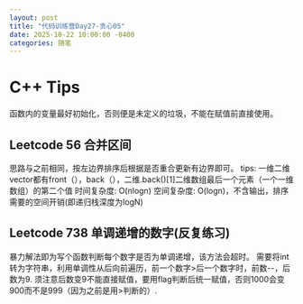 ```yaml
---
layout: post
title: "代码训练营Day27-贪心05"
date: 2025-10-22 10:00:00 -0400
categories: 随笔
---
```


# C++ Tips
函数内的变量最好初始化，否则便是未定义的垃圾，不能在赋值前直接使用。

## Leetcode 56 合并区间
思路与之前相同，按左边界排序后根据是否重合更新有边界即可。
tips: 一维二维vector都有front（），back（），二维.back()[1]二维数组最后一个元素（一个一维数组）的第二个值
时间复杂度: O(nlogn)
空间复杂度: O(logn)，不含输出，排序需要的空间开销(即递归栈深度为logN)

## Leetcode 738 单调递增的数字(反复练习)
暴力解法即为写个函数判断每个数字是否为单调递增，该方法会超时。
需要将int转为字符串，利用单调性从后向前遍历，前一个数字>后一个数字时，前数--，后数为9.
须注意后数变9不能直接赋值，要用flag判断后统一赋值，否则1000会变900而不是999（因为之前是用>判断的）.




